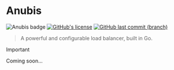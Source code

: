 # Anubis 

![Anubis badge](https://img.shields.io/badge/anubis-004f72)
[![GitHub's license](https://img.shields.io/github/license/kauefraga/anubis)](https://github.com/kauefraga/anubis/blob/main/LICENSE)
[![GitHub last commit (branch)](https://img.shields.io/github/last-commit/kauefraga/anubis/main)](https://github.com/kauefraga/anubis)

> A powerful and configurable load balancer, built in Go.

> [!IMPORTANT]
> Coming soon...
